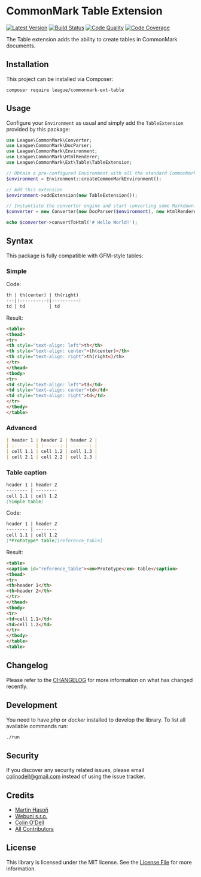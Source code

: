 CommonMark Table Extension
==========================

[![Latest Version](https://img.shields.io/packagist/v/league/commonmark-ext-table.svg?style=flat-square)](https://packagist.org/packages/league/commonmark-ext-table)
[![Build Status](https://img.shields.io/travis/thephpleague/commonmark-ext-table.svg?style=flat-square)](https://travis-ci.org/thephpleague/commonmark-ext-table)
[![Code Quality](https://img.shields.io/scrutinizer/g/thephpleague/commonmark-ext-table.svg?style=flat-square)](https://scrutinizer-ci.com/g/thephpleague/commonmark-ext-table/code-structure)
[![Code Coverage](https://img.shields.io/scrutinizer/coverage/g/thephpleague/commonmark-ext-table.svg?style=flat-square)](https://scrutinizer-ci.com/g/thephpleague/commonmark-ext-table)

The Table extension adds the ability to create tables in CommonMark documents.

Installation
------------

This project can be installed via Composer:

    composer require league/commonmark-ext-table

Usage
-----

Configure your `Environment` as usual and simply add the `TableExtension` provided by this package:

```php
use League\CommonMark\Converter;
use League\CommonMark\DocParser;
use League\CommonMark\Environment;
use League\CommonMark\HtmlRenderer;
use League\CommonMark\Ext\Table\TableExtension;

// Obtain a pre-configured Environment with all the standard CommonMark parsers/renderers ready-to-go
$environment = Environment::createCommonMarkEnvironment();

// Add this extension
$environment->addExtension(new TableExtension());

// Instantiate the converter engine and start converting some Markdown!
$converter = new Converter(new DocParser($environment), new HtmlRenderer($environment));

echo $converter->convertToHtml('# Hello World!');
```

Syntax
------

This package is fully compatible with GFM-style tables:

### Simple

Code:
```markdown
th | th(center) | th(right)
---|:----------:|----------:
td | td         | td
```

Result:
```html
<table>
<thead>
<tr>
<th style="text-align: left">th</th>
<th style="text-align: center">th(center)</th>
<th style="text-align: right">th(right<)/th>
</tr>
</thead>
<tbody>
<tr>
<td style="text-align: left">td</td>
<td style="text-align: center">td</td>
<td style="text-align: right">td</td>
</tr>
</tbody>
</table>
```

### Advanced

```markdown
| header 1 | header 2 | header 2 |
| :------- | :------: | -------: |
| cell 1.1 | cell 1.2 | cell 1.3 |
| cell 2.1 | cell 2.2 | cell 2.3 |
```

### Table caption

```markdown
header 1 | header 2
-------- | --------
cell 1.1 | cell 1.2
[Simple table]
```

Code:
```markdown
header 1 | header 2
-------- | --------
cell 1.1 | cell 1.2
[*Prototype* table][reference_table]
```

Result:
```html
<table>
<caption id="reference_table"><em>Prototype</em> table</caption>
<thead>
<tr>
<th>header 1</th>
<th>header 2</th>
</tr>
</thead>
<tbody>
<tr>
<td>cell 1.1</td>
<td>cell 1.2</td>
</tr>
</tbody>
</table>
<table>
```

Changelog
---------

Please refer to the [CHANGELOG](CHANGELOG.md) for more information on what has changed recently.

Development
-----------

You need to have *php* or *docker* installed to develop the library. To list all available commands run:

```bash
./run
```

Security
--------

If you discover any security related issues, please email colinodell@gmail.com instead of using the issue tracker.

Credits
-------

- [Martin Hasoň](https://github.com/hason)
- [Webuni s.r.o.](https://www.webuni.cz)
- [Colin O'Dell](https://github.com/colinodell)
- [All Contributors](../../contributors)

License
-------

This library is licensed under the MIT license.  See the [License File](LICENSE) for more information.
